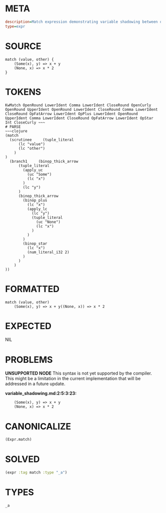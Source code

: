 # META
~~~ini
description=Match expression demonstrating variable shadowing between outer scope and branches
type=expr
~~~
# SOURCE
~~~roc
match (value, other) {
    (Some(x), y) => x + y
    (None, x) => x * 2
}
~~~
# TOKENS
~~~text
KwMatch OpenRound LowerIdent Comma LowerIdent CloseRound OpenCurly OpenRound UpperIdent OpenRound LowerIdent CloseRound Comma LowerIdent CloseRound OpFatArrow LowerIdent OpPlus LowerIdent OpenRound UpperIdent Comma LowerIdent CloseRound OpFatArrow LowerIdent OpStar Int CloseCurly ~~~
# PARSE
~~~clojure
(match
  (scrutinee     (tuple_literal
      (lc "value")
      (lc "other")
    )
)
  (branch1     (binop_thick_arrow
      (tuple_literal
        (apply_uc
          (uc "Some")
          (lc "x")
        )
        (lc "y")
      )
      (binop_thick_arrow
        (binop_plus
          (lc "x")
          (apply_lc
            (lc "y")
            (tuple_literal
              (uc "None")
              (lc "x")
            )
          )
        )
        (binop_star
          (lc "x")
          (num_literal_i32 2)
        )
      )
    )
))
~~~
# FORMATTED
~~~roc
match (value, other)
	(Some(x), y) => x + y((None, x)) => x * 2
~~~
# EXPECTED
NIL
# PROBLEMS
**UNSUPPORTED NODE**
This syntax is not yet supported by the compiler.
This might be a limitation in the current implementation that will be addressed in a future update.

**variable_shadowing.md:2:5:3:23:**
```roc
    (Some(x), y) => x + y
    (None, x) => x * 2
```


# CANONICALIZE
~~~clojure
(Expr.match)
~~~
# SOLVED
~~~clojure
(expr :tag match :type "_a")
~~~
# TYPES
~~~roc
_a
~~~

